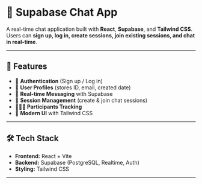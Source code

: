 # 💬 Supabase Chat App

A real-time chat application built with **React**, **Supabase**, and **Tailwind CSS**.  
Users can **sign up, log in, create sessions, join existing sessions, and chat in real-time**.

---

## 🚀 Features

- 🔐 **Authentication** (Sign up / Log in)
- 📝 **User Profiles** (stores ID, email, created date)
- 💬 **Real-time Messaging** with Supabase
- 📅 **Session Management** (create & join chat sessions)
- 🧑‍🤝‍🧑 **Participants Tracking**
- 🎨 **Modern UI** with Tailwind CSS

---

## 🛠️ Tech Stack

- **Frontend:** React + Vite
- **Backend:** Supabase (PostgreSQL, Realtime, Auth)
- **Styling:** Tailwind CSS

---
